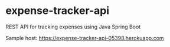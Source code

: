 # expense-tracker-api
REST API for tracking expenses using Java Spring Boot

Sample host: https://expense-tracker-api-05398.herokuapp.com
